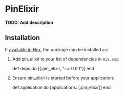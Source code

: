# PinElixir

**TODO: Add description**

## Installation

If [available in Hex](https://hex.pm/docs/publish), the package can be installed as:

  1. Add pin_elixir to your list of dependencies in `mix.exs`:

        def deps do
          [{:pin_elixir, "~> 0.0.1"}]
        end

  2. Ensure pin_elixir is started before your application:

        def application do
          [applications: [:pin_elixir]]
        end
